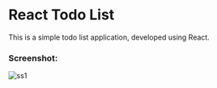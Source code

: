 # React Todo List

This is a simple todo list application, developed using React.

### Screenshot:

![ss1](https://github.com/smtttlck/react-todo-list/assets/61507892/49ad5251-e972-4712-8101-43bd5d8b7aa1)
